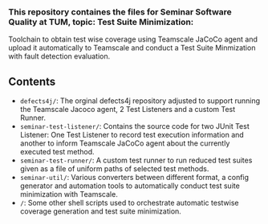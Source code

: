 ### This repository containes the files for Seminar Software Quality at TUM, topic: Test Suite Minimization:
Toolchain to obtain test wise coverage using Teamscale JaCoCo agent and upload it automatically to Teamscale and conduct
a Test Suite Minmization with fault detection evaluation.

## Contents

- ``defects4j/``: The orginal defects4j repository adjusted to support running the Teamscale Jacoco agent, 2 Test Listeners and a custom Test Runner.
- ``seminar-test-listener/``: Contains the source code for two JUnit Test Listener: One Test Listener to record test execution information and another to inform Teamscale JaCoCo agent about the currently executed test method.
- ``seminar-test-runner/``: A custom test runner to run reduced test suites given as a file of uniform paths of selected test methods.
- ``seminar-util/``: Various converters between different format, a config generator and automation tools to automatically conduct test suite minimization with Teamscale.
- ``/``: Some other shell scripts used to orchestrate automatic testwise coverage generation and test suite minimization.
